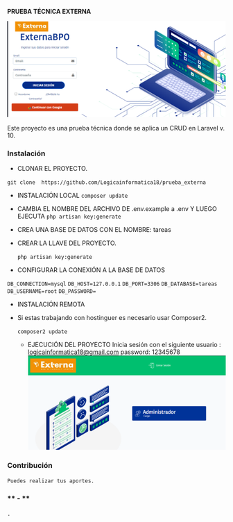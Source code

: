 **PRUEBA TÉCNICA EXTERNA**

![Screenshot_1](images/README/Screenshot_1.png)


Este proyecto es una prueba técnica donde se aplica un CRUD en Laravel v. 10.

### **Instalación**

- CLONAR EL PROYECTO.

`git clone  https://github.com/Logicainformatica18/prueba_externa`

- INSTALACIÓN LOCAL
  `composer update`
- CAMBIA EL NOMBRE DEL ARCHIVO DE .env.example a .env Y LUEGO EJECUTA
  `php artisan key:generate`
- CREA UNA BASE DE DATOS CON EL NOMBRE: tareas

- CREAR LA LLAVE DEL PROYECTO.

  `php artisan key:generate`

- CONFIGURAR LA CONEXIÓN A LA BASE DE DATOS

`DB_CONNECTION=mysql`
`DB_HOST=127.0.0.1`
`DB_PORT=3306`
`DB_DATABASE=tareas`
`DB_USERNAME=root`
`DB_PASSWORD=`


  - INSTALACIÓN REMOTA
- Si estas trabajando con hostinguer es necesario usar Composer2.

  `composer2 update`

  - EJECUCIÓN DEL PROYECTO
  Inicia sesión con el siguiente usuario : logicainformatica18@gmail.com  password: 12345678
![Screenshot_1](images/README/Screenshot_2.png)


### **Contribución**
`Puedes realizar tus aportes. `
### ** - **
`. `